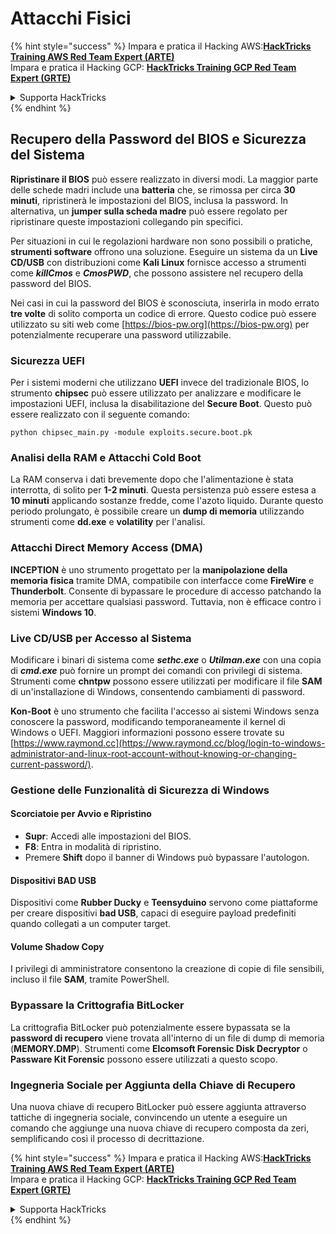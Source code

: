# Attacchi Fisici

{% hint style="success" %}
Impara e pratica il Hacking AWS:<img src="/.gitbook/assets/arte.png" alt="" data-size="line">[**HackTricks Training AWS Red Team Expert (ARTE)**](https://training.hacktricks.xyz/courses/arte)<img src="/.gitbook/assets/arte.png" alt="" data-size="line">\
Impara e pratica il Hacking GCP: <img src="/.gitbook/assets/grte.png" alt="" data-size="line">[**HackTricks Training GCP Red Team Expert (GRTE)**<img src="/.gitbook/assets/grte.png" alt="" data-size="line">](https://training.hacktricks.xyz/courses/grte)

<details>

<summary>Supporta HackTricks</summary>

* Controlla i [**piani di abbonamento**](https://github.com/sponsors/carlospolop)!
* **Unisciti al** 💬 [**gruppo Discord**](https://discord.gg/hRep4RUj7f) o al [**gruppo telegram**](https://t.me/peass) o **seguici** su **Twitter** 🐦 [**@hacktricks\_live**](https://twitter.com/hacktricks\_live)**.**
* **Condividi trucchi di hacking inviando PR ai** [**HackTricks**](https://github.com/carlospolop/hacktricks) e [**HackTricks Cloud**](https://github.com/carlospolop/hacktricks-cloud) repos su github.

</details>
{% endhint %}

## Recupero della Password del BIOS e Sicurezza del Sistema

**Ripristinare il BIOS** può essere realizzato in diversi modi. La maggior parte delle schede madri include una **batteria** che, se rimossa per circa **30 minuti**, ripristinerà le impostazioni del BIOS, inclusa la password. In alternativa, un **jumper sulla scheda madre** può essere regolato per ripristinare queste impostazioni collegando pin specifici.

Per situazioni in cui le regolazioni hardware non sono possibili o pratiche, **strumenti software** offrono una soluzione. Eseguire un sistema da un **Live CD/USB** con distribuzioni come **Kali Linux** fornisce accesso a strumenti come **_killCmos_** e **_CmosPWD_**, che possono assistere nel recupero della password del BIOS.

Nei casi in cui la password del BIOS è sconosciuta, inserirla in modo errato **tre volte** di solito comporta un codice di errore. Questo codice può essere utilizzato su siti web come [https://bios-pw.org](https://bios-pw.org) per potenzialmente recuperare una password utilizzabile.

### Sicurezza UEFI

Per i sistemi moderni che utilizzano **UEFI** invece del tradizionale BIOS, lo strumento **chipsec** può essere utilizzato per analizzare e modificare le impostazioni UEFI, inclusa la disabilitazione del **Secure Boot**. Questo può essere realizzato con il seguente comando:

`python chipsec_main.py -module exploits.secure.boot.pk`

### Analisi della RAM e Attacchi Cold Boot

La RAM conserva i dati brevemente dopo che l'alimentazione è stata interrotta, di solito per **1-2 minuti**. Questa persistenza può essere estesa a **10 minuti** applicando sostanze fredde, come l'azoto liquido. Durante questo periodo prolungato, è possibile creare un **dump di memoria** utilizzando strumenti come **dd.exe** e **volatility** per l'analisi.

### Attacchi Direct Memory Access (DMA)

**INCEPTION** è uno strumento progettato per la **manipolazione della memoria fisica** tramite DMA, compatibile con interfacce come **FireWire** e **Thunderbolt**. Consente di bypassare le procedure di accesso patchando la memoria per accettare qualsiasi password. Tuttavia, non è efficace contro i sistemi **Windows 10**.

### Live CD/USB per Accesso al Sistema

Modificare i binari di sistema come **_sethc.exe_** o **_Utilman.exe_** con una copia di **_cmd.exe_** può fornire un prompt dei comandi con privilegi di sistema. Strumenti come **chntpw** possono essere utilizzati per modificare il file **SAM** di un'installazione di Windows, consentendo cambiamenti di password.

**Kon-Boot** è uno strumento che facilita l'accesso ai sistemi Windows senza conoscere la password, modificando temporaneamente il kernel di Windows o UEFI. Maggiori informazioni possono essere trovate su [https://www.raymond.cc](https://www.raymond.cc/blog/login-to-windows-administrator-and-linux-root-account-without-knowing-or-changing-current-password/).

### Gestione delle Funzionalità di Sicurezza di Windows

#### Scorciatoie per Avvio e Ripristino

- **Supr**: Accedi alle impostazioni del BIOS.
- **F8**: Entra in modalità di ripristino.
- Premere **Shift** dopo il banner di Windows può bypassare l'autologon.

#### Dispositivi BAD USB

Dispositivi come **Rubber Ducky** e **Teensyduino** servono come piattaforme per creare dispositivi **bad USB**, capaci di eseguire payload predefiniti quando collegati a un computer target.

#### Volume Shadow Copy

I privilegi di amministratore consentono la creazione di copie di file sensibili, incluso il file **SAM**, tramite PowerShell.

### Bypassare la Crittografia BitLocker

La crittografia BitLocker può potenzialmente essere bypassata se la **password di recupero** viene trovata all'interno di un file di dump di memoria (**MEMORY.DMP**). Strumenti come **Elcomsoft Forensic Disk Decryptor** o **Passware Kit Forensic** possono essere utilizzati a questo scopo.

### Ingegneria Sociale per Aggiunta della Chiave di Recupero

Una nuova chiave di recupero BitLocker può essere aggiunta attraverso tattiche di ingegneria sociale, convincendo un utente a eseguire un comando che aggiunge una nuova chiave di recupero composta da zeri, semplificando così il processo di decrittazione.

{% hint style="success" %}
Impara e pratica il Hacking AWS:<img src="/.gitbook/assets/arte.png" alt="" data-size="line">[**HackTricks Training AWS Red Team Expert (ARTE)**](https://training.hacktricks.xyz/courses/arte)<img src="/.gitbook/assets/arte.png" alt="" data-size="line">\
Impara e pratica il Hacking GCP: <img src="/.gitbook/assets/grte.png" alt="" data-size="line">[**HackTricks Training GCP Red Team Expert (GRTE)**<img src="/.gitbook/assets/grte.png" alt="" data-size="line">](https://training.hacktricks.xyz/courses/grte)

<details>

<summary>Supporta HackTricks</summary>

* Controlla i [**piani di abbonamento**](https://github.com/sponsors/carlospolop)!
* **Unisciti al** 💬 [**gruppo Discord**](https://discord.gg/hRep4RUj7f) o al [**gruppo telegram**](https://t.me/peass) o **seguici** su **Twitter** 🐦 [**@hacktricks\_live**](https://twitter.com/hacktricks\_live)**.**
* **Condividi trucchi di hacking inviando PR ai** [**HackTricks**](https://github.com/carlospolop/hacktricks) e [**HackTricks Cloud**](https://github.com/carlospolop/hacktricks-cloud) repos su github.

</details>
{% endhint %}
